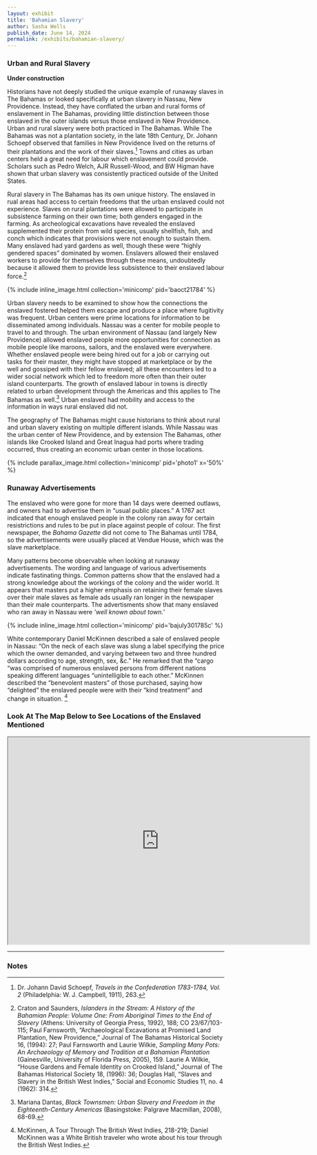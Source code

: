 ```yaml
---
layout: exhibit
title: 'Bahamian Slavery'
author: Sasha Wells
publish_date: June 14, 2024
permalink: /exhibits/bahamian-slavery/
---
```

### Urban and Rural Slavery

<b> Under construction </b>

Historians have not deeply studied the unique example of runaway slaves in The Bahamas or looked specifically at urban slavery in Nassau, New Providence. Instead, they have conflated the urban and rural forms of enslavement in The Bahamas, providing little distinction between those enslaved in the outer islands versus those enslaved in New Providence. Urban and rural slavery were both practiced in The Bahamas. While The Bahamas was not a plantation society, in the late 18th Century, Dr. Johann Schoepf observed that families in New Providence lived on the returns of their plantations and the work of their slaves.[^1] Towns and cities as urban centers held a great need for labour which enslavement could provide. Scholars such as Pedro Welch, AJR Russell-Wood, and BW Higman have shown that urban slavery was consistently practiced outside of the United States. 

Rural slavery in The Bahamas has its own unique history. The enslaved in rual areas had access to certain freedoms that the urban enslaved could not experience. Slaves on rural plantations were allowed to participate in subsistence farming on their own time; both genders engaged in the farming. As archeological excavations have revealed the enslaved supplemented their protein from wild species, usually shellfish, fish, and conch which indicates that provisions were not enough to sustain them. Many enslaved had yard gardens as well, though these were “highly gendered spaces” dominated by women. Enslavers allowed their enslaved workers to provide for themselves through these means, undoubtedly because it allowed them to provide less subsistence to their enslaved labour force.[^2]

{% include inline_image.html collection='minicomp' pid='baoct21784' %}

Urban slavery needs to be examined to show how the connections the enslaved fostered helped them escape and produce a place where fugitivity was frequent. Urban centers were prime locations for information to be disseminated among individuals. Nassau was a center for mobile people to travel to and through. The urban environment of Nassau (and largely New Providence) allowed enslaved people more opportunities for connection as mobile people like maroons, sailors, and the enslaved were everywhere. Whether enslaved people were being hired out for a job or carrying out tasks for their master, they might have stopped at marketplace or by the well and gossiped with their fellow enslaved; all these encounters led to a wider social network which led to freedom more often than their outer island counterparts. The growth of enslaved labour in towns is directly related to urban development through the Americas and this applies to The Bahamas as well.[^3]  Urban enslaved had mobility and access to the information in ways rural enslaved did not.

The geography of The Bahamas might cause historians to think about rural and urban slavery existing on multiple different islands. While Nassau was the urban center of New Providence, and by extension The Bahamas, other islands like Crooked Island and Great Inagua had ports where trading occurred, thus creating an economic urban center in those locations. 

{% include parallax_image.html collection='minicomp' pid='photo1' x='50%' %}

### Runaway Advertisements 
The enslaved who were gone for more than 14 days were deemed outlaws, and owners had to advertise them in “usual public places.” A 1767 act indicated that enough enslaved people in the colony ran away for certain resistrictions and rules to be put in place against people of colour. The first newspaper, the *Bahama Gazette* did not come to The Bahamas until 1784, so the advertisements were usually placed at Vendue House, which was the slave marketplace. 

Many patterns become observable when looking at runaway advertisements. The wording and language of various advertisements indicate fastinating things. Common patterns show that the enslaved had a strong knowledge about the workings of the colony and the wider world. It appears that masters put a higher emphasis on retaining their female slaves over their male slaves as female ads usually ran longer in the newspaper than their male counterparts. The advertisments show that many enslaved who ran away in Nassau were *'well known about town.'* 

{% include inline_image.html collection='minicomp' pid='bajuly301785c' %}

White contemporary Daniel McKinnen described a sale of enslaved people in Nassau: “On the neck of each slave was slung a label specifying the price which the owner demanded, and varying between two and three hundred dollars according to age, strength, sex, &c.” He remarked that the “cargo “was comprised of numerous enslaved persons from different nations speaking different languages “unintelligible to each other.” McKinnen described the “benevolent masters” of those purchased, saying how “delighted” the enslaved people were with their “kind treatment” and change in situation. [^4] 

### Look At The Map Below to See Locations of the Enslaved Mentioned

<iframe src="https://www.google.com/maps/d/embed?mid=1Dgi4jksa4VFR-sXa-hjk9mOayFtf2Pc&ehbc=2E312F" width="700" height="480"></iframe>

--- 
### Notes
[^1]: Dr. Johann David Schoepf, *Travels in the Confederation 1783-1784, Vol. 2* (Philadelphia: W. J. Campbell, 1911), 263.
[^2]: Craton and Saunders, *Islanders in the Stream: A History of the Bahamian People: Volume One: From Aboriginal Times to the End of Slavery* (Athens: University of Georgia Press, 1992), 188; CO 23/67/103-115; Paul Farnsworth, “Archaeological Excavations at Promised Land Plantation, New Providence,” Journal of The Bahamas Historical Society 16, (1994): 27; Paul Farnsworth and Laurie Wilkie, *Sampling Many Pots: An Archaeology of Memory and Tradition at a Bahamian Plantation* (Gainesville, University of Florida Press, 2005), 159. Laurie A Wilkie, “House Gardens and Female Identity on Crooked Island,” Journal of The Bahamas Historical Society 18, (1996): 36; Douglas Hall, “Slaves and Slavery in the British West Indies,” Social and Economic Studies 11, no. 4 (1962): 314.
[^3]: Mariana Dantas, *Black Townsmen: Urban Slavery and Freedom in the Eighteenth-Century Americas* (Basingstoke: Palgrave Macmillan, 2008), 68-69.
[^4]: McKinnen, A Tour Through The British West Indies, 218-219; Daniel McKinnen was a White British traveler who wrote about his tour through the British West Indies. 